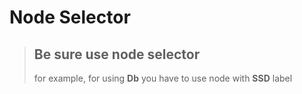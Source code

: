 # Node Selector
> ## Be sure use node selector 
>
> for example, for using **Db** you have to use node with **SSD** label 

